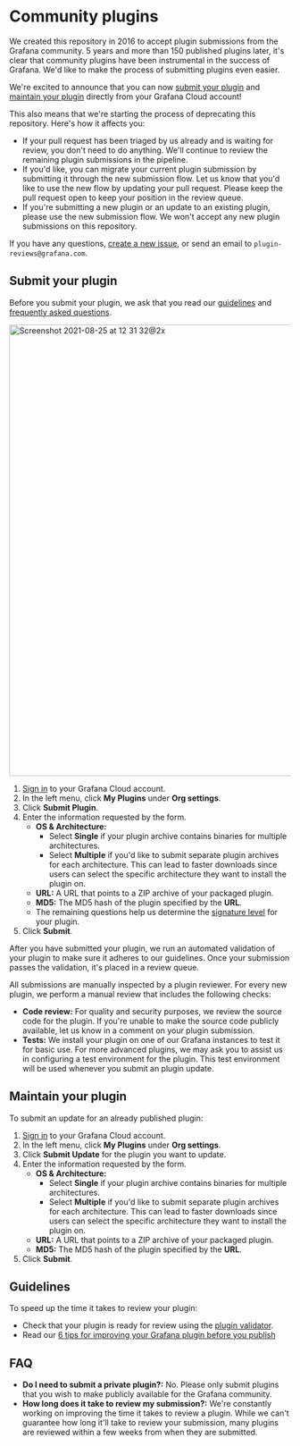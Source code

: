 # Community plugins

We created this repository in 2016 to accept plugin submissions from the Grafana community. 5 years and more than 150 published plugins later, it's clear that community plugins have been instrumental in the success of Grafana. We'd like to make the process of submitting plugins even easier.

We're excited to announce that you can now [submit your plugin](#submit-your-plugin) and [maintain your plugin](#maintain-your-plugin) directly from your Grafana Cloud account!

This also means that we're starting the process of deprecating this repository. Here's how it affects you:

- If your pull request has been triaged by us already and is waiting for review, you don't need to do anything. We'll continue to review the remaining plugin submissions in the pipeline.
- If you'd like, you can migrate your current plugin submission by submitting it through the new submission flow. Let us know that you'd like to use the new flow by updating your pull request. Please keep the pull request open to keep your position in the review queue.
- If you're submitting a new plugin or an update to an existing plugin, please use the new submission flow. We won't accept any new plugin submissions on this repository.

If you have any questions, [create a new issue](https://github.com/grafana/grafana-plugin-repository/issues/new), or send an email to  `plugin-reviews@grafana.com`.

## Submit your plugin

Before you submit your plugin, we ask that you read our [guidelines](#guidelines) and [frequently asked questions](#faq).

<img width="808" alt="Screenshot 2021-08-25 at 12 31 32@2x" src="https://user-images.githubusercontent.com/8396880/130775117-b7839641-b418-4ae8-8a25-16f7a4929599.png">

1. [Sign in](https://grafana.com/auth/sign-in) to your Grafana Cloud account.
1. In the left menu, click **My Plugins** under **Org settings**.
1. Click **Submit Plugin**.
1. Enter the information requested by the form.
	- **OS & Architecture:** 
		- Select **Single** if your plugin archive contains binaries for multiple architectures.
		- Select **Multiple** if you'd like to submit separate plugin archives for each architecture. This can lead to faster downloads since users can select the specific architecture they want to install the plugin on.
	- **URL:** A URL that points to a ZIP archive of your packaged plugin.
	- **MD5:** The MD5 hash of the plugin specified by the **URL**.
	- The remaining questions help us determine the [signature level](https://grafana.com/docs/grafana/latest/plugins/plugin-signatures/#plugin-signature-levels) for your plugin.
1. Click **Submit**.

After you have submitted your plugin, we run an automated validation of your plugin to make sure it adheres to our guidelines. Once your submission passes the validation, it's placed in a review queue. 

All submissions are manually inspected by a plugin reviewer. For every new plugin, we perform a manual review that includes the following checks:

- **Code review:** For quality and security purposes, we review the source code for the plugin. If you're unable to make the source code publicly available, let us know in a comment on your plugin submission.
- **Tests:** We install your plugin on one of our Grafana instances to test it for basic use. For more advanced plugins, we may ask you to assist us in configuring a test environment for the plugin. This test environment will be used whenever you submit an plugin update.

## Maintain your plugin

To submit an update for an already published plugin:

1. [Sign in](https://grafana.com/auth/sign-in) to your Grafana Cloud account.
1. In the left menu, click **My Plugins** under **Org settings**.
1. Click **Submit Update** for the plugin you want to update.
1. Enter the information requested by the form.
	- **OS & Architecture:** 
		- Select **Single** if your plugin archive contains binaries for multiple architectures.
		- Select **Multiple** if you'd like to submit separate plugin archives for each architecture. This can lead to faster downloads since users can select the specific architecture they want to install the plugin on.
	- **URL:** A URL that points to a ZIP archive of your packaged plugin.
	- **MD5:** The MD5 hash of the plugin specified by the **URL**.
1. Click **Submit**.

## Guidelines

To speed up the time it takes to review your plugin:

- Check that your plugin is ready for review using the [plugin validator](https://plugin-validator.grafana.net).
- Read our [6 tips for improving your Grafana plugin before you publish](https://grafana.com/blog/2021/01/21/6-tips-for-improving-your-grafana-plugin-before-you-publish/)

## FAQ

- **Do I need to submit a private plugin?:** No. Please only submit plugins that you wish to make publicly available for the Grafana community.
- **How long does it take to review my submission?:** We're constantly working on improving the time it takes to review a plugin. While we can't guarantee how long it'll take to review your submission, many plugins are reviewed within a few weeks from when they are submitted.
